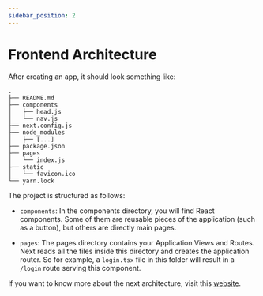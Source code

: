 ```yaml
---
sidebar_position: 2
---
```


# Frontend Architecture

After creating an app, it should look something like:

```
.
├── README.md
├── components
│   ├── head.js
│   └── nav.js
├── next.config.js
├── node_modules
│   ├── [...]
├── package.json
├── pages
│   └── index.js
├── static
│   └── favicon.ico
└── yarn.lock
```

The project is structured as follows:

-   `components`: In the components directory, you will find React components. Some of them are reusable pieces of the application (such as a button), but others are directly main pages.

-   `pages`: The pages directory contains your Application Views and Routes. Next reads all the files inside this directory and creates the application router. So for example, a `login.tsx` file in this folder will result in a `/login` route serving this component.

If you want to know more about the next architecture, visit this [website](https://nextjs.org/docs).
